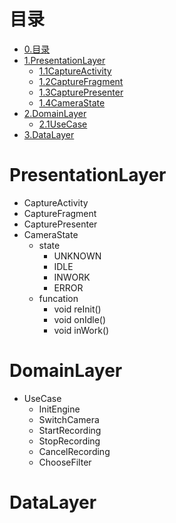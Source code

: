 # 目录
* [0.目录](#目录)
* [1.PresentationLayer](#PresentationLayer) 
	* [1.1CaptureActivity](#CaptureActivity)
	* [1.2CaptureFragment](#CaptureFragment)
	* [1.3CapturePresenter](#CapturePresenter)
	* [1.4CameraState](#CameraState)
* [2.DomainLayer](#DomainLayer)
	* [2.1UseCase](#UseCase)
* [3.DataLayer](#DataLayer)

<b id="PresentationLayer"></b>
# PresentationLayer

* CaptureActivity
* CaptureFragment
* CapturePresenter
* CameraState
	* state
		- UNKNOWN
		- IDLE
		- INWORK
		- ERROR
	* funcation
		- void reInit()
		- void onIdle()
		- void inWork()
		
# DomainLayer
* UseCase
	* InitEngine
	* SwitchCamera
	* StartRecording
	* StopRecording
	* CancelRecording
	* ChooseFilter

# DataLayer

